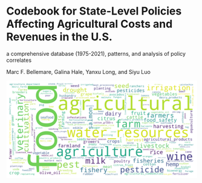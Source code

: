 # Codebook for State-Level Policies Affecting Agricultural Costs and Revenues in the U.S.
a comprehensive database (1975-2021), patterns, and analysis of policy correlates

Marc F. Bellemare, Galina Hale, Yanxu Long, and Siyu Luo

![](/pics/booklogo.png)

```{tableofcontents}
```
